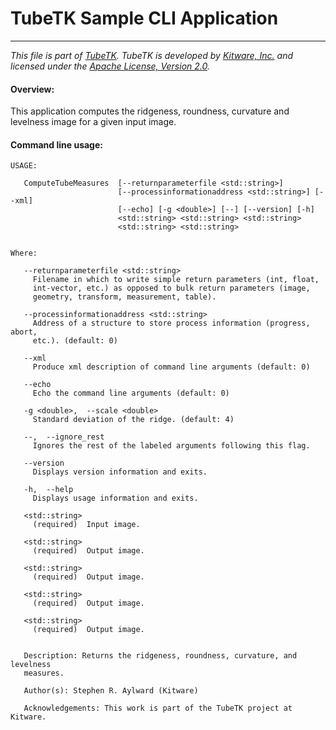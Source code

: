 TubeTK Sample CLI Application
=============================

---
*This file is part of [TubeTK](http://www.tubetk.org). TubeTK is developed by [Kitware, Inc.](https://www.kitware.com) and licensed under the [Apache License, Version 2.0](https://www.apache.org/licenses/LICENSE-2.0).*

#### Overview:

This application computes the ridgeness, roundness, curvature and levelness image for a given input image.

#### Command line usage:

```
USAGE:

   ComputeTubeMeasures  [--returnparameterfile <std::string>]
                        [--processinformationaddress <std::string>] [--xml]
                        [--echo] [-g <double>] [--] [--version] [-h]
                        <std::string> <std::string> <std::string>
                        <std::string> <std::string>


Where:

   --returnparameterfile <std::string>
     Filename in which to write simple return parameters (int, float,
     int-vector, etc.) as opposed to bulk return parameters (image,
     geometry, transform, measurement, table).

   --processinformationaddress <std::string>
     Address of a structure to store process information (progress, abort,
     etc.). (default: 0)

   --xml
     Produce xml description of command line arguments (default: 0)

   --echo
     Echo the command line arguments (default: 0)

   -g <double>,  --scale <double>
     Standard deviation of the ridge. (default: 4)

   --,  --ignore_rest
     Ignores the rest of the labeled arguments following this flag.

   --version
     Displays version information and exits.

   -h,  --help
     Displays usage information and exits.

   <std::string>
     (required)  Input image.

   <std::string>
     (required)  Output image.

   <std::string>
     (required)  Output image.

   <std::string>
     (required)  Output image.

   <std::string>
     (required)  Output image.


   Description: Returns the ridgeness, roundness, curvature, and levelness
   measures.

   Author(s): Stephen R. Aylward (Kitware)

   Acknowledgements: This work is part of the TubeTK project at Kitware.

```